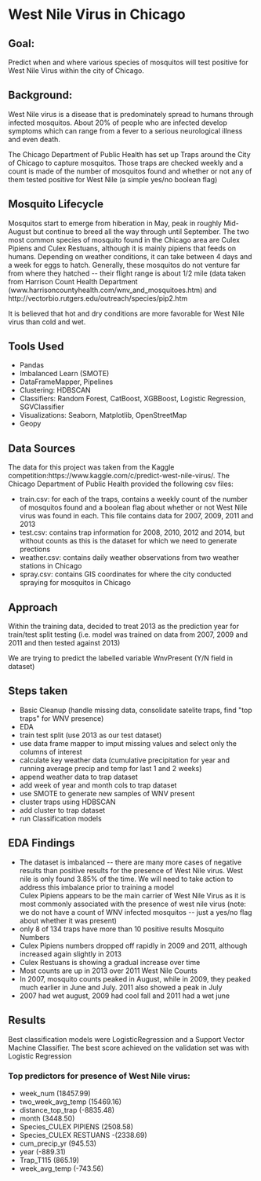 <h1>West Nile Virus in Chicago</h1>
<h2>Goal:</h2> 
Predict when and where various species of mosquitos will test positive for West Nile Virus within the city of Chicago.
<h2>Background:</h2>
West Nile virus is a disease that is predominately spread to humans through infected mosquitos. About 20% of people who are infected develop symptoms which can range from a fever to a serious neurological illness and even death.

The Chicago Department of Public Health has set up Traps around the City of Chicago to capture mosquitos. Those traps are checked weekly and a count is made of the number of mosquitos found and whether or not any of them tested positive for West Nile (a simple yes/no boolean flag)

<h2>Mosquito Lifecycle</h2>
Mosquitos start to emerge from hiberation in May, peak in roughly Mid-August but continue to breed all the way through until September. The two most common species of mosquito found in the Chicago area are Culex Pipiens and Culex Restuans, although it is mainly pipiens that feeds on humans. Depending on weather conditions, it can take between 4 days and a week for eggs to hatch. Generally, these mosquitos do not venture far from where they hatched -- their flight range is about 1/2 mile (data taken from Harrison Count Health Department (www.harrisoncountyhealth.com/wnv_and_mosquitoes.htm) and http://vectorbio.rutgers.edu/outreach/species/pip2.htm

It is believed that hot and dry conditions are more favorable for West Nile virus than cold and wet.

<h2>Tools Used</h2>
<ul>
  <li>Pandas</li>
  <li>Imbalanced Learn (SMOTE)</li>
  <li>DataFrameMapper, Pipelines</li>
  <li>Clustering: HDBSCAN</li>
  <li>Classifiers: Random Forest, CatBoost, XGBBoost, Logistic Regression, SGVClassifier</li>
  <li>Visualizations: Seaborn, Matplotlib, OpenStreetMap</li>
  <li>Geopy</li>
</ul>

<h2>Data Sources</h2>
The data for this project was taken from the Kaggle competition:https://www.kaggle.com/c/predict-west-nile-virus/.
The Chicago Department of Public Health provided the following csv files:
<ul>
  <li>train.csv: for each of the traps, contains a weekly count of the number of mosquitos found and a boolean flag about whether or not West Nile virus was found in each. This file contains data for 2007, 2009, 2011 and 2013</li>
<li>test.csv: contains trap information for 2008, 2010, 2012 and 2014, but without counts as this is the dataset for which we need to generate prections</li>
<li>weather.csv: contains daily weather observations from two weather stations in Chicago</li>
<li>spray.csv: contains GIS coordinates for where the city conducted spraying for mosquitos in Chicago</li>
</ul>

<h2>Approach</h2>
Within the training data, decided to treat 2013 as the prediction year for train/test split testing (i.e. model was trained on data from 2007, 2009 and 2011 and then tested against 2013)

We are trying to predict the labelled variable WnvPresent (Y/N field in dataset)
<h2>Steps taken</h2>
<ul>
<li>Basic Cleanup (handle missing data, consolidate satelite traps, find "top traps" for WNV presence)</li>
<li>EDA</li>
<li>train test split (use 2013 as our test dataset)</li>
<li>use data frame mapper to imput missing values and select only the columns of interest</li>
<li>calculate key weather data (cumulative precipitation for year and running average precip and temp for last 1 and 2 weeks)</li>
<li>append weather data to trap dataset</li>
<li>add week of year and month cols to trap dataset</li>
<li>use SMOTE to generate new samples of WNV present</li>
<li>cluster traps using HDBSCAN</li>
<li>add cluster to trap dataset</li>
<li>run Classification models</li>
</ul>

<h2>EDA Findings</h2>
<ul>
<li>The dataset is imbalanced --  there are many more cases of negative results than positive results for the presence of West Nile virus.  West nile is only found 3.85% of the time.   We will need to take action to address this imbalance prior to training a model</li
<li>Culex Pipiens appears to be the main carrier of West Nile Virus as it is most commonly associated with the presence of west nile virus (note: we do not have a count of WNV infected mosquitos -- just a yes/no flag about whether it was present)</li>
<li>only 8 of 134 traps have more than 10 positive results Mosquito Numbers</li>
<li>Culex Pipiens numbers dropped off rapidly in 2009 and 2011, although increased again slightly in 2013</li>
<li>Culex Restuans is showing a gradual increase over time</li>
<li>Most counts are up in 2013 over 2011 West Nile Counts</li>
<li>In 2007, mosquito counts peaked in August, while in 2009, they peaked much earlier in June and July.  2011 also showed a peak in July</li>
  <li>2007 had wet august, 2009 had cool fall and 2011 had a wet june</li>
</ul>


<h2>Results</h2>
Best classification models were LogisticRegression and a Support Vector Machine Classifier. The best score achieved on the validation set was with Logistic Regression
<h3>Top predictors for presence of West Nile virus:</h3>
<ul>
<li>week_num (18457.99)</li>
<li>two_week_avg_temp (15469.16)</li>
<li>distance_top_trap (-8835.48)</li>
<li>month (3448.50)</li>
<li>Species_CULEX PIPIENS (2508.58)</li>
<li>Species_CULEX RESTUANS -(2338.69)</li>
<li>cum_precip_yr (945.53)</li>
<li>year (-889.31)</li>
<li>Trap_T115 (865.19)</li>
<li>week_avg_temp (-743.56)</li>
</ul>
